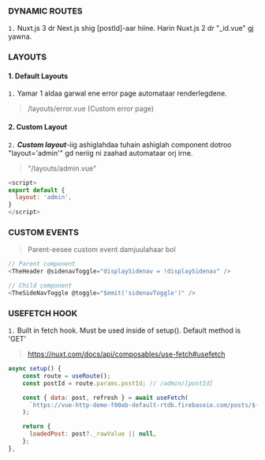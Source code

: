 ### DYNAMIC ROUTES

`1.` Nuxt.js 3 dr Next.js shig [postId]-aar hiine. Harin Nuxt.js 2 dr "_id.vue" gj yawna.

### LAYOUTS

#### 1. Default Layouts
`1.`  Yamar 1 aldaa garwal ene error page automataar renderlegdene.

> /layouts/error.vue (Custom error page)


#### 2. Custom Layout
`2.` ***Custom layout***-iig ashiglahdaa tuhain ashiglah component dotroo "layout='admin'" gd neriig ni zaahad automataar orj irne.

> "/layouts/admin.vue"


```js
<script>
export default {
  layout: 'admin',
}
</script>
```

### CUSTOM EVENTS

> Parent-eesee custom event damjuulahaar bol

```js
// Parent component
<TheHeader @sidenavToggle="displaySidenav = !displaySidenav" />
```

```js
// Child component
<TheSideNavToggle @toggle="$emit('sidenavToggle')" />
```

### USEFETCH HOOK

`1.` Built in fetch hook. Must be used inside of setup(). Default method is 'GET'


> https://nuxt.com/docs/api/composables/use-fetch#usefetch

```js
async setup() {
    const route = useRoute();
    const postId = route.params.postId; // /admin/[postId]

    const { data: post, refresh } = await useFetch(
      `https://vue-http-demo-f00ab-default-rtdb.firebaseio.com/posts/${postId}.json`
    );

    return {
      loadedPost: post?._rawValue || null,
    };
},
```